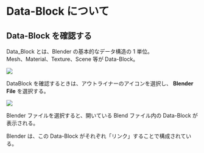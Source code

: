 # Data-Block について

## Data-Block を確認する

Data_Block とは、Blender の基本的なデータ構造の 1 単位。  
Mesh、Material、Texture、Scene 等が Data-Block。

![](https://gyazo.com/8c2980fdb10d59799ed6cc70a8d23964.png)

DataBlock を確認するときは、アウトライナーのアイコンを選択し、 **Blender File** を選択する。

![](https://gyazo.com/ed8929b8274400ac354a47634963e326.png)

Blender ファイルを選択すると、開いている Blend ファイル内の Data-Block が表示される。

Blender は、この Data-Block がそれぞれ「リンク」することで構成されている。
